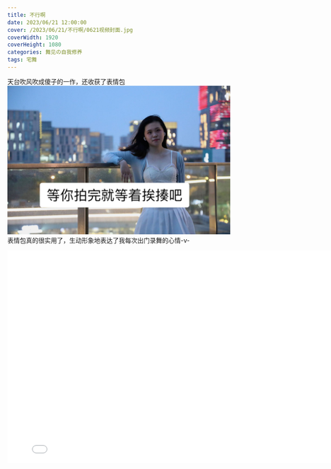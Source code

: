 ```yaml
---
title: 不行啊
date: 2023/06/21 12:00:00
cover: /2023/06/21/不行啊/0621视频封面.jpg
coverWidth: 1920
coverHeight: 1080
categories: 舞见の自我修养
tags: 宅舞
---
```

天台吹风吹成傻子的一作，还收获了表情包
![](./不行啊/表情包.jpg)
表情包真的很实用了，生动形象地表达了我每次出门录舞的心情-v-
<iframe src="//player.bilibili.com/player.html?aid=657542386&bvid=BV1Ca4y1w7XJ&cid=1170578677&p=1" scrolling="no" border="0" frameborder="no" framespacing="0" allowfullscreen="true" style="width: 800px; height:480px;"> </iframe>